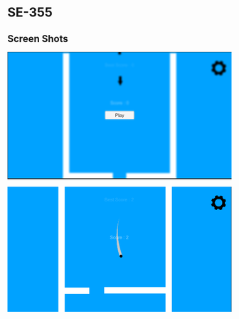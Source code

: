# SE-355 #

## Screen Shots ##
![Alt Text](https://github.com/AtahanEkici/SE-355/blob/main/Play_Screen.PNG)

![Alt Text](https://github.com/AtahanEkici/SE-355/blob/main/GamePlay.PNG)
